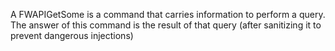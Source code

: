 A FWAPIGetSome is a command that carries information to perform a query. The answer of this command is the result of that query (after sanitizing it to prevent dangerous injections)
